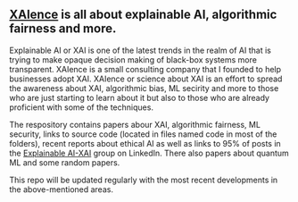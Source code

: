 ## [XAIence](https://www.xaience.eu/) is all about explainable AI, algorithmic fairness and more.
Explainable AI or XAI is one of the latest trends in the realm of AI that is trying to make opaque decision making of black-box systems more transparent. XAIence is a small consulting company that I founded to help businesses adopt XAI. XAIence or science about XAI is an effort to spread the awareness about XAI, algorithmic bias, ML secirity and more to those who are just starting to learn about it but also to those who are already proficient with some of the techniques.

The respository contains papers abour XAI, algorithmic fairness, ML security, links to source code (located in files named code in most of the folders), recent reports about ethical AI as well as links to 95% of posts in the [Explainable AI-XAI](https://www.linkedin.com/groups/8672810/) group on LinkedIn. There also papers about quantum ML and some random papers. 

This repo will be updated regularly with the most recent developments in the above-mentioned areas. 
 


